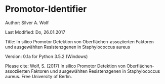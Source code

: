 # Promotor-Identifier

Author: Silver A. Wolf

Last Modified: Do, 26.01.2017

Title: In silico Promotor Detektion von Oberflächen-assoziierten Faktoren und ausgewählten Resistenzgenen in Staphylococcus aureus

Version: 0.1a for Python 3.5.2 (Windows)

Please cite: Wolf, S. (2017) In silico Promotor Detektion von Oberflächen-assoziierten Faktoren und ausgewählten Resistenzgenen in Staphylococcus aureus. Free University of Berlin.
